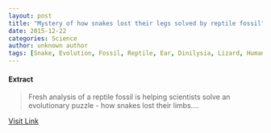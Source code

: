 ```yaml
---
layout: post
title: "Mystery of how snakes lost their legs solved by reptile fossil"
date: 2015-12-22
categories: Science
author: unknown author
tags: [Snake, Evolution, Fossil, Reptile, Ear, Dinilysia, Lizard, Human, Dinosaur, Scientist]
---
```





#### Extract
>Fresh analysis of a reptile fossil is helping scientists solve an evolutionary puzzle - how snakes lost their limbs....



[Visit Link](http://phys.org/news/2015-11-mystery-snakes-lost-legs-reptile.html)


